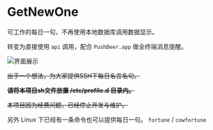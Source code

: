 # GetNewOne
可工作的每日一句，不再使用本地数据库调用数据显示。

转变为直接使用 `api` 调用，配合 `PushDeer.app` 做全终端消息提醒。

![界面展示](http://pic.itxdm.com/typora/20220426192849.png)

~~出于一个想法，为大家提供SSH下每日名言名句。~~

~~**请将本项目sh文件放置 /etc/profile.d 目录内。**~~

~~本项目因为经费问题，已经停止开发与维护。~~

另外 Linux 下已经有一条命令也可以提供每日一句。
`fortune` / `cowfortune`
